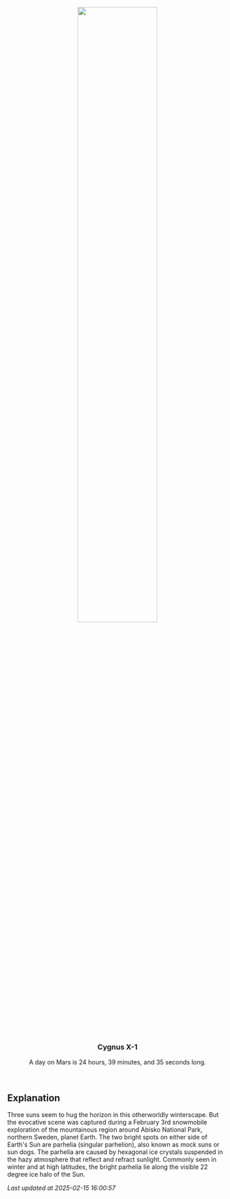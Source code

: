 <p align='center'>
    <img src='https://apod.nasa.gov/apod/image/2502/_D8A2600d_1024.jpg' width='60%' />
    <h3 align="center">Cygnus X-1</h3>
    <p align="center">A day on Mars is 24 hours, 39 minutes, and 35 seconds long.</p>
</p>
<br/>

Explanation
--
Three suns seem to hug the horizon in this otherworldly winterscape. But the evocative scene was captured during a February 3rd snowmobile exploration of the mountainous region around Abisko National Park, northern Sweden, planet Earth. The two bright spots on either side of Earth's Sun are parhelia (singular parhelion), also known as mock suns or sun dogs. The parhelia are caused by hexagonal ice crystals suspended in the hazy atmosphere that reflect and refract sunlight. Commonly seen in winter and at high latitudes, the bright parhelia lie along the visible 22 degree ice halo of the Sun.


*Last updated at 2025-02-15 16:00:57*

